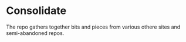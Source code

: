 # Consolidate

The repo gathers together bits and pieces from various othere sites and semi-abandoned repos.
